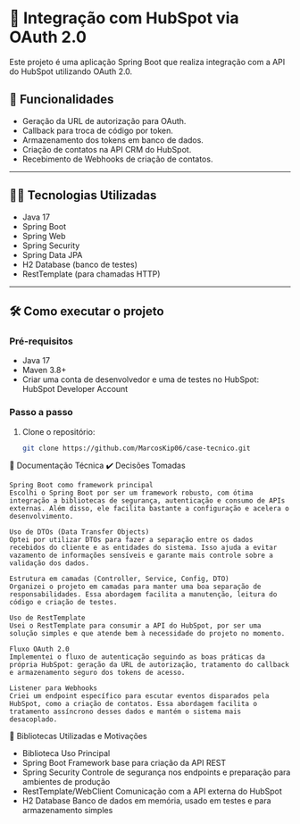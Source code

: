 # 🔗 Integração com HubSpot via OAuth 2.0

Este projeto é uma aplicação Spring Boot que realiza integração com a API do HubSpot utilizando OAuth 2.0.

## 🚀 Funcionalidades

- Geração da URL de autorização para OAuth.
- Callback para troca de código por token.
- Armazenamento dos tokens em banco de dados.
- Criação de contatos na API CRM do HubSpot.
- Recebimento de Webhooks de criação de contatos.

---

## 🧑‍💻 Tecnologias Utilizadas

- Java 17
- Spring Boot
- Spring Web
- Spring Security
- Spring Data JPA
- H2 Database (banco de testes)
- RestTemplate (para chamadas HTTP)

---

## 🛠️ Como executar o projeto

### Pré-requisitos

- Java 17
- Maven 3.8+
- Criar uma conta de desenvolvedor e uma de testes no HubSpot: HubSpot Developer Account

### Passo a passo

1. Clone o repositório:
   ```bash
   git clone https://github.com/MarcosKip06/case-tecnico.git


📄 Documentação Técnica
✔️ Decisões Tomadas

    Spring Boot como framework principal
    Escolhi o Spring Boot por ser um framework robusto, com ótima integração a bibliotecas de segurança, autenticação e consumo de APIs externas. Além disso, ele facilita bastante a configuração e acelera o desenvolvimento.

    Uso de DTOs (Data Transfer Objects)
    Optei por utilizar DTOs para fazer a separação entre os dados recebidos do cliente e as entidades do sistema. Isso ajuda a evitar vazamento de informações sensíveis e garante mais controle sobre a validação dos dados.

    Estrutura em camadas (Controller, Service, Config, DTO)
    Organizei o projeto em camadas para manter uma boa separação de responsabilidades. Essa abordagem facilita a manutenção, leitura do código e criação de testes.

    Uso de RestTemplate
    Usei o RestTemplate para consumir a API do HubSpot, por ser uma solução simples e que atende bem à necessidade do projeto no momento.

    Fluxo OAuth 2.0
    Implementei o fluxo de autenticação seguindo as boas práticas da própria HubSpot: geração da URL de autorização, tratamento do callback e armazenamento seguro dos tokens de acesso.

    Listener para Webhooks
    Criei um endpoint específico para escutar eventos disparados pela HubSpot, como a criação de contatos. Essa abordagem facilita o tratamento assíncrono desses dados e mantém o sistema mais desacoplado.

🔧 Bibliotecas Utilizadas e Motivações
- Biblioteca	Uso Principal
- Spring Boot	Framework base para criação da API REST
- Spring Security	Controle de segurança nos endpoints e preparação para ambientes de produção
- RestTemplate/WebClient	Comunicação com a API externa do HubSpot
- H2 Database	Banco de dados em memória, usado em testes e para armazenamento simples
   


